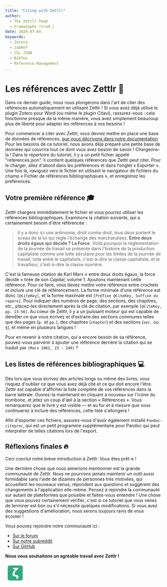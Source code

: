 ```yaml
---
title: "Citing with Zettlr"
author:
  - The Zettlr Team
  - Framatophe (trad.)
date: 2020-07-04
keywords:
  - Zotero
  - JabRef
  - CSL JSON
  - BibTex
  - Reference Management
...
```


# Les références avec Zettlr 💬

Dans ce dernier guide, nous nous plongerons dans l'art de citer des références automatiquement en utilisant Zettlr ! Si vous avez déjà utilisé le plugin Zotero pour Word (ou même le plugin Citavi), rassurez-vous : cela fonctionne presque de la même manière, vous avez simplement beaucoup plus de liberté pour adapter les références à vos besoins !

Pour commencer à citer avec Zettlr, vous devrez mettre en place une base de données de références, [que nous décrivons dans notre documentation](https://docs.zettlr.com/fr/academic/citations/). Pour les besoins de ce tutoriel, nous avons déjà préparé une petite base de données qui couvrira tout ce dont vous avez besoin de savoir ! Chargeons-la ! Dans le répertoire du tutoriel, il y a un petit fichier appelé "references.json". Il contient quelques références que Zettlr peut citer. Pour le charger, allez d'abord dans les préférences et dans l'onglet « Exporter ». Une fois là, naviguez vers le fichier en utilisant le navigateur de fichiers du champ « Fichier de références bibliographqiues », et enregistrez les préférences.

## Votre première référence 🎓

Zettlr chargera immédiatement le fichier et vous pourrez utiliser les références bibliographiques. Examinons la citation suivante, qui a certainement besoin d'être référencée :

> Il y a donc ici une antinomie, droit contre droit, tous deux portent le sceau de la loi qui règle l'échange des marchandises. **Entre deux droits égaux qui décide ? La Force.** Voilà pourquoi la réglementation de la journée de travail se présente dans l'histoire de la production capitaliste comme une lutte séculaire pour les limites de la journée de travail, lutte entre le capitaliste, c'est-à-dire la classe capitaliste, et le travailleur, c'est-à-dire la classe ouvrière.

C'est la fameuse citation de Karl Marx « entre deux droits égaux, la force décide » tirée de son _Capital_, volume 1. Ajoutons maintenant cette référence. Pour ce faire, vous devez mettre votre référence entre crochets et inclure une clé de référencement. La forme minimale d'une référence est donc `[@CiteKey]`, et la forme maximale est `[Préfixe @CiteKey, Suffixe du repère]`. Pour indiquer des numéros de page, des sections, des chapitres, etc., placez-les directement après la clé de citation, par exemple `[@CiteKey, pp. 23-56]`. Au coeur de Zettlr, il y a un puissant moteur qui est capable de démêler ce que vous écrivez et d'extraire des sections communes telles que des pages (`p.` et `pp.`), des chapitres (`chapter`) et des sections (`sec.` ou `§`), et même en plusieurs langues !

Pour en revenir à notre citation, qui a encore besoin de sa référence, pouvez-vous parvenir à ajouter une référence derrière la citation qui se traduit par `(Marx 1962, 23 : 249)` ?


## Les listes de références bibliographiques 💻

Dès lors que vous écrivez des articles longs ou même des livres, vous risquez d'oublier ce que vous avez déjà cité et ce qui doit encore l'être. Zettlr est capable d'afficher la liste complète de vos références dans la barre latérale. Ouvrez-la maintenant en cliquant à nouveau sur l'icône du trombone, et jetez un coup d'œil à la section « Références ». Vous remarquerez que le livre y est visible — et au fur et à mesure que vous continuerez à inclure des références, cette liste s'allongera !

Afin d'exporter ces fichiers, assurez-vous d'avoir également installé `Pandoc-citeproc`, qui est un petit programme supplémentaire pour Pandoc qui peut interpréter de telles citations lors de l'export.

## Réflexions finales 🔥

Ceci conclut notre brève introduction à Zettlr. Vous êtes prêt-e !

Une dernière chose que nous aimerions mentionner est la grande communauté de Zettlr. Nous ne pourrions jamais maintenir un outil aussi formidable sans l'aide de dizaines de personnes très motivées, qui accueillent les nouveaux venus, répondent aux questions et suggèrent des changements à l'application elle-même. Pensez à rejoindre la communauté sur autant de plateformes que possible et faites-vous entendre ! Une chose que vous pouvez certainement vérifier, c'est si ce tutoriel que vous venez de terminer est bon ou s'il nécessite quelques modifications. Si vous avez des suggestions d'amélioration, nous serons toujours ravis de vous écouter !

Vous pouvez rejoindre notre communauté ici :

- [Sur le forum](https://forum.zettlr.com/)
- [Sur notre subreddit](https://www.reddit.com/r/Zettlr/)
- [Sur GitHub](https://github.com/Zettlr/Zettlr/)

**Nous vous souhaitons un agréable travail avec Zettlr !**

![zettlr.png](./zettlr.png)

